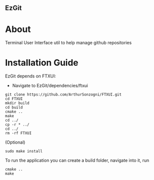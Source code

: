 ## EzGit

# About
Terminal User Interface util to help manage github repositories

# Installation Guide
EzGit depends on FTXUI:

- Navigate to EzGit/dependencies/ftxui
```
git clone https://github.com/ArthurSonzogni/FTXUI.git
cd FTXUI
mkdir build
cd build
cmake ..
make
cd ../
cp -r * ../
cd ../
rm -rf FTXUI
```
(Optional) 
```
sudo make install
```
To run the application you can create a build folder, navigate into it,
run 
```
cmake ..
make
```

